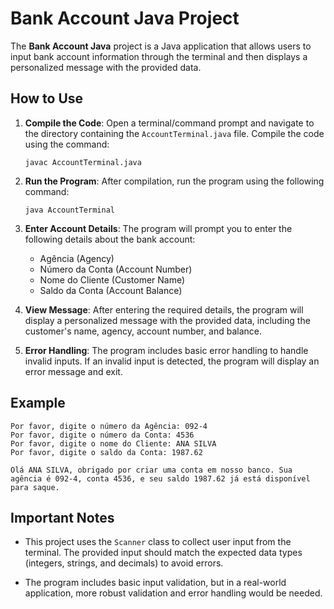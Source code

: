 # Bank Account Java Project

The **Bank Account Java** project is a Java application that allows users to input bank account information through the terminal and then displays a personalized message with the provided data.

## How to Use

1. **Compile the Code**: Open a terminal/command prompt and navigate to the directory containing the `AccountTerminal.java` file. Compile the code using the command:

   ```
   javac AccountTerminal.java
   ```

2. **Run the Program**: After compilation, run the program using the following command:

   ```
   java AccountTerminal
   ```

3. **Enter Account Details**: The program will prompt you to enter the following details about the bank account:
   - Agência (Agency)
   - Número da Conta (Account Number)
   - Nome do Cliente (Customer Name)
   - Saldo da Conta (Account Balance)

4. **View Message**: After entering the required details, the program will display a personalized message with the provided data, including the customer's name, agency, account number, and balance.

5. **Error Handling**: The program includes basic error handling to handle invalid inputs. If an invalid input is detected, the program will display an error message and exit.

## Example

```
Por favor, digite o número da Agência: 092-4
Por favor, digite o número da Conta: 4536
Por favor, digite o nome do Cliente: ANA SILVA
Por favor, digite o saldo da Conta: 1987.62

Olá ANA SILVA, obrigado por criar uma conta em nosso banco. Sua agência é 092-4, conta 4536, e seu saldo 1987.62 já está disponível para saque.

```

## Important Notes

- This project uses the `Scanner` class to collect user input from the terminal. The provided input should match the expected data types (integers, strings, and decimals) to avoid errors.

- The program includes basic input validation, but in a real-world application, more robust validation and error handling would be needed.

